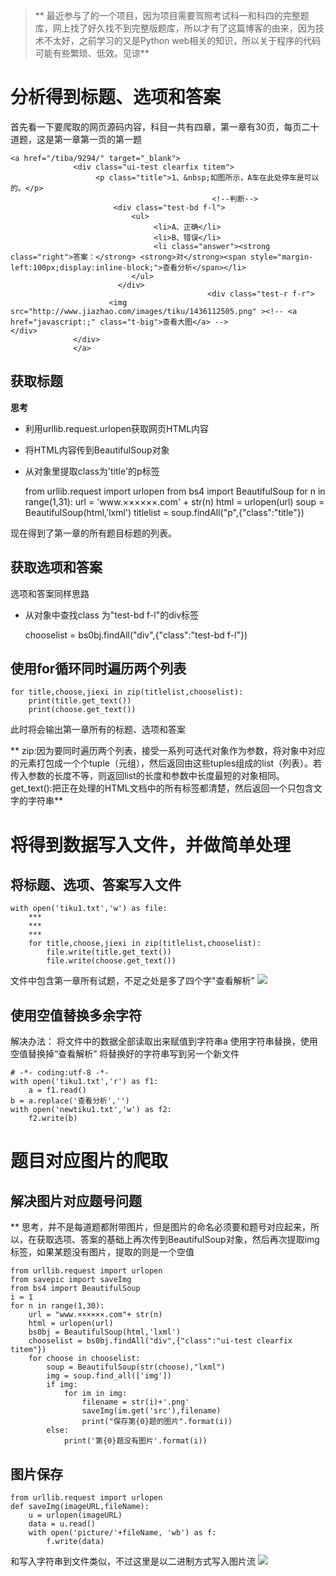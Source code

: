 > ** 最近参与了的一个项目，因为项目需要驾照考试科一和科四的完整题库，网上找了好久找不到完整版题库，所以才有了这篇博客的由来，因为技术不太好，之前学习的又是Python web相关的知识，所以关于程序的代码可能有些繁琐、低效。见谅**




# 分析得到标题、选项和答案
首先看一下要爬取的网页源码内容，科目一共有四章，第一章有30页，每页二十道题，这是第一章第一页的第一题

	<a href="/tiba/9294/" target="_blank">
		          <div class="ui-test clearfix titem">
		               <p class="title">1、&nbsp;如图所示，A车在此处停车是可以的。</p>
		                                         <!--判断-->
		                   <div class="test-bd f-l">
		                       <ul>
		                            <li>A、正确</li>
		                            <li>B、错误</li>
		                            <li class="answer"><strong class="right">答案：</strong> <strong>对</strong><span style="margin-left:100px;display:inline-block;">查看分析</span></li>
		                       </ul>
		                    </div>
		                                        <div class="test-r f-r">
		                  <img src="http://www.jiazhao.com/images/tiku/1436112505.png" ><!-- <a href="javascript:;" class="t-big">查看大图</a> -->                        </div>
		          </div>
		          </a>
## 获取标题
**思考**
+ 利用urllib.request.urlopen获取网页HTML内容
+ 将HTML内容传到BeautifulSoup对象
+ 从对象里提取class为'title'的p标签

	from urllib.request import urlopen
	from bs4 import BeautifulSoup
	for n in range(1,31):
		url = 'www.××××××.com' + str(n)
		html = urlopen(url)
		soup = BeautifulSoup(html,'lxml')
		titlelist = soup.findAll("p",{"class":"title"})

现在得到了第一章的所有题目标题的列表。
## 获取选项和答案
选项和答案同样思路
+ 从对象中查找class 为"test-bd f-l"的div标签

	chooselist = bs0bj.findAll("div",{"class":"test-bd f-l"})

## 使用for循环同时遍历两个列表

	for title,choose,jiexi in zip(titlelist,chooselist):
		print(title.get_text())
		print(choose.get_text()) 
	
此时将会输出第一章所有的标题、选项和答案

**  zip:因为要同时遍历两个列表，接受一系列可迭代对象作为参数，将对象中对应的元素打包成一个个tuple（元组），然后返回由这些tuples组成的list（列表）。若传入参数的长度不等，则返回list的长度和参数中长度最短的对象相同。
get_text():把正在处理的HTML文档中的所有标签都清楚，然后返回一个只包含文字的字符串**

# 将得到数据写入文件，并做简单处理
## 将标题、选项、答案写入文件
	with open('tiku1.txt','w') as file:
		***
		***
		***
		for title,choose,jiexi in zip(titlelist,chooselist):
			file.write(title.get_text())
			file.write(choose.get_text()) 
	
文件中包含第一章所有试题，不足之处是多了四个字"查看解析"
	![](http://oumkbl9du.bkt.clouddn.com/2017-08-27-0I0gS-1.png)
## 使用空值替换多余字符
解决办法：
	将文件中的数据全部读取出来赋值到字符串a
	使用字符串替换，使用空值替换掉“查看解析”
	将替换好的字符串写到另一个新文件

	# -*- coding:utf-8 -*-
  	with open('tiku1.txt','r') as f1:
  		a = f1.read()
  	b = a.replace('查看分析','')
  	with open('newtiku1.txt','w') as f2:
  		f2.write(b)
  
  		
# 题目对应图片的爬取
  
## 解决图片对应题号问题
  ** 思考，并不是每道题都附带图片，但是图片的命名必须要和题号对应起来，所以，在获取选项、答案的基础上再次传到BeautifulSoup对象，然后再次提取img标签，如果某题没有图片，提取的则是一个空值

	from urllib.request import urlopen
	from savepic import saveImg
	from bs4 import BeautifulSoup
	i = 1
	for n in range(1,30):
		url = "www.××××××.com"+ str(n)
		html = urlopen(url)
		bs0bj = BeautifulSoup(html,'lxml')
		chooselist = bs0bj.findAll("div",{"class":"ui-test clearfix titem"})
		for choose in chooselist:
			soup = BeautifulSoup(str(choose),"lxml")
			img = soup.find_all(['img'])
			if img:
				for im in img:
					filename = str(i)+'.png'
					saveImg(im.get('src'),filename)
					print("保存第{0}题的图片".format(i))
			else:
				print('第{0}题没有图片'.format(i))

## 图片保存

	from urllib.request import urlopen
	def saveImg(imageURL,fileName):
		u = urlopen(imageURL)
		data = u.read()
		with open('picture/'+fileName, 'wb') as f:
			f.write(data)
			
和写入字符串到文件类似，不过这里是以二进制方式写入图片流
	![](http://oumkbl9du.bkt.clouddn.com/2017-08-27-dIBRn-2.png)